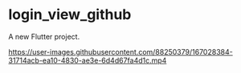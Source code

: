 # login_view_github

A new Flutter project.



https://user-images.githubusercontent.com/88250379/167028384-31714acb-ea10-4830-ae3e-6d4d67fa4d1c.mp4

